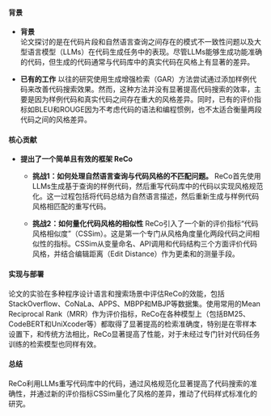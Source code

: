 #### 背景
- **背景**       
    论文探讨的是在代码片段和自然语言查询之间存在的模式不一致性问题以及大型语言模型（LLMs）在代码生成任务中的表现。尽管LLMs能够生成功能准确的代码，但生成的代码通常与代码库中的真实代码在风格上有显著的差异。

- **已有的工作**
    以往的研究使用生成增强检索（GAR）方法尝试通过添加样例代码来改善代码搜索效果。然而，这种方法并没有显著提高代码搜索的效率，主要是因为样例代码和真实代码之间存在重大的风格差异。同时，已有的评价指标如BLEU和ROUGE因为不考虑代码的语法和编程惯例，也不太适合衡量两段代码之间的风格差异。

#### 核心贡献
- **提出了一个简单且有效的框架 ReCo**
    - **挑战1：如何处理自然语言查询与代码风格的不匹配问题。**
        ReCo首先使用LLMs生成基于查询的样例代码，然后重写代码库中的代码以实现风格规范化。这一过程包括将代码总结为自然语言描述，然后重新生成与样例代码风格相匹配的重写代码。

    - **挑战2：如何量化代码风格的相似性**
        ReCo引入了一个新的评价指标“代码风格相似度”（CSSim）。这是第一个专门从风格角度量化两段代码之间相似性的指标。CSSim从变量命名、API调用和代码结构三个方面评价代码风格，并结合编辑距离（Edit Distance）作为更柔和的测量手段。

#### 实现与部署
论文的实验在多种程序设计语言和搜索场景中评估ReCo的效能，包括StackOverflow、CoNaLa、APPS、MBPP和MBJP等数据集。使用常用的Mean Reciprocal Rank（MRR）作为评价指标，ReCo在各种模型上（包括BM25、CodeBERT和UniXcoder等）都取得了显著提高的检索准确度，特别是在零样本设置下，和传统方法相比，ReCo显著提高了性能，对于未经过专门针对代码任务训练的检索模型也同样有效。

#### 总结
ReCo利用LLMs重写代码库中的代码，通过风格规范化显著提高了代码搜索的准确性，并通过新的评价指标CSSim量化了风格的差异，推动了代码样式标准化的研究。